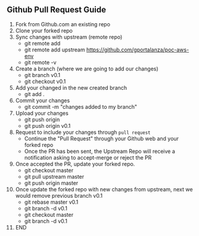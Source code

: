## Github Pull Request Guide

1. Fork from Github.com an existing repo
2. Clone your forked repo
3. Sync changes with upstream (remote repo)
   - git remote add <nombre> <URL> 
   - git remote add upstream https://github.com/gportalanza/poc-aws-env
   - git remote -v
4. Create a branch (where we are going to add our changes)
   - git branch v0.1
   - git checkout v0.1
5. Add your changed in the new created branch
   - git add .
6. Commit your changes
   - git commit -m "changes added to my branch"
7. Upload your changes
   - git push origin <tu-branch>
   - git push origin v0.1
8. Request to include your changes through `pull request`
   - Continue the "Pull Request" through your Github web and your forked repo
   - Once the PR has been sent, the Upstream Repo will receive a notification asking to accept-merge or reject the PR
9.  Once accepted the PR, update your forked repo.
    - git checkout master
    - git pull upstream master
    - git push origin master
10. Once update the forked repo with new changes from upstream, next we would remove previous branch v0.1
    - git rebase master v0.1
    - git branch -d v0.1
    - git checkout master
    - git branch -d v0.1
11. END